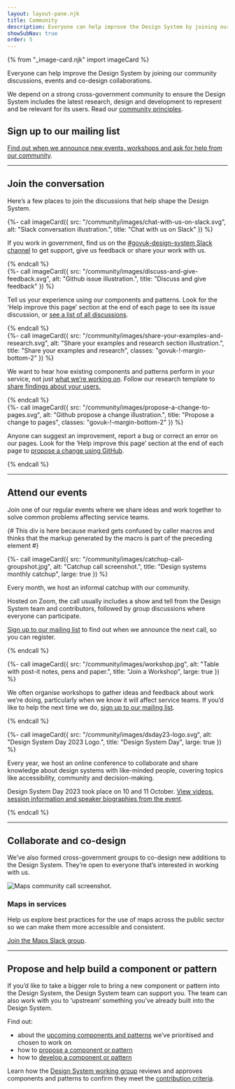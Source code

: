 ```yaml
---
layout: layout-pane.njk
title: Community
description: Everyone can help improve the Design System by joining our community discussions, events and co-design collaborations
showSubNav: true
order: 5
---
```


{% from "_image-card.njk" import imageCard %}

Everyone can help improve the Design System by joining our community discussions, events and co-design collaborations.

We depend on a strong cross-government community to ensure the Design System includes the latest research, design and development to represent and be relevant for its users. Read our [community principles](/community/community-principles/).

## Sign up to our mailing list

[Find out when we announce new events, workshops and ask for help from our community](https://mailchi.mp/707ce8dec373/get-updated-by-email-govuk-design-system).

<hr class="govuk-section-break govuk-section-break--visible">

## Join the conversation

Here’s a few places to join the discussions that help shape the Design System.

<div class="govuk-grid-row">
  <div class="govuk-grid-column-full govuk-grid-column-one-half-from-desktop">
    {%- call imageCard({
      src: "/community/images/chat-with-us-on-slack.svg",
      alt: "Slack conversation illustration.",
      title: "Chat with us on Slack"
    }) %}
      <p>If you work in government, find us on the <a href="https://ukgovernmentdigital.slack.com/archives/C6DMEH5R6">#govuk-design-system Slack channel</a> to get support, give us feedback or share your work with us.</p>
    {% endcall %}
  </div>
  <div class="govuk-grid-column-full govuk-grid-column-one-half-from-desktop">
    {%- call imageCard({
      src: "/community/images/discuss-and-give-feedback.svg",
      alt: "Github issue illustration.",
      title: "Discuss and give feedback"
    }) %}
      <p>Tell us your experience using our components and patterns. Look for the ‘Help improve this page’ section at the end of each page to see its issue discussion, or <a href="https://github.com/alphagov/govuk-design-system-backlog/issues">see a list of all discussions</a>.</p>
    {% endcall %}
  </div>
  <div class="govuk-grid-column-full govuk-grid-column-one-half-from-desktop">
    {%- call imageCard({
      src: "/community/images/share-your-examples-and-research.svg",
      alt: "Share your examples and research section illustration.",
      title: "Share your examples and research",
      classes: "govuk-!-margin-bottom-2"
    }) %}
      <p>We want to hear how existing components and patterns perform in your service, not just <a href="https://design-system.service.gov.uk/community/upcoming-components-patterns/">what we’re working on</a>. Follow our research template to <a href="https://design-system.service.gov.uk/community/share-research-findings/">share findings about your users.</a></p>
    {% endcall %}
  </div>
  <div class="govuk-grid-column-full govuk-grid-column-one-half-from-desktop">
    {%- call imageCard({
      src: "/community/images/propose-a-change-to-pages.svg",
      alt: "Github propose a change illustration.",
      title: "Propose a change to pages",
      classes: "govuk-!-margin-bottom-2"
    }) %}
      <p>Anyone can suggest an improvement, report a bug or correct an error on our pages. Look for the ‘Help improve this page’ section at the end of each page to <a href="https://design-system.service.gov.uk/community/propose-a-content-change-using-github/">propose a change using GitHub</a>.</p>
    {% endcall %}
  </div>
</div>

<hr class="govuk-section-break govuk-section-break--visible">

## Attend our events

Join one of our regular events where we share ideas and work together to solve common problems affecting service teams.

{# This div is here because marked gets confused by caller macros and thinks
that the markup generated by the macro is part of the preceding element #}

<div>
  {%- call imageCard({
    src: "/community/images/catchup-call-groupshot.jpg",
    alt: "Catchup call screenshot.",
    title: "Design systems monthly catchup",
    large: true
  }) %}
  <p>Every month, we host an informal catchup with our community.</p>
  <p>Hosted on Zoom, the call usually includes a show and tell from the Design System team and contributors, followed by group discussions where everyone can participate.</p>
  <p><a href="https://mailchi.mp/707ce8dec373/get-updated-by-email-govuk-design-system">Sign up to our mailing list</a> to find out when we announce the next call, so you can register.</p>
  {% endcall %}

{%- call imageCard({
    src: "/community/images/workshop.jpg",
    alt: "Table with post-it notes, pens and paper.",
    title: "Join a Workshop",
    large: true
  }) %}

  <p>We often organise workshops to gather ideas and feedback about work we’re doing, particularly when we know it will affect service teams. If you’d like to help the next time we do, <a href="https://mailchi.mp/707ce8dec373/get-updated-by-email-govuk-design-system">sign up to our mailing list</a>.</p>
  {% endcall %}

{%- call imageCard({
    src: "/community/images/dsday23-logo.svg",
    alt: "Design System Day 2023 Logo.",
    title: "Design System Day",
    large: true
  }) %}

  <p>Every year, we host an online conference to collaborate and share knowledge about design systems with like-minded people, covering topics like accessibility, community and decision-making.</p>
  <p>Design System Day 2023 took place on 10 and 11 October. <a href="/community/design-system-day-2023/session-information/">View videos, session information and speaker biographies from the event</a>.</p>
  {% endcall %}
</div>

<hr class="govuk-section-break govuk-section-break--visible">

## Collaborate and co-design

We’ve also formed cross-government groups to co-design new additions to the Design System. They’re open to everyone that’s interested in working with us.

<img src="/community/images/maps-collab-group.jpg" alt="Maps community call screenshot." class="app-image--no-border govuk-!-margin-bottom-6" loading="lazy">

### Maps in services

Help us explore best practices for the use of maps across the public sector so we can make them more accessible and consistent.

[Join the Maps Slack group](https://join.slack.com/t/mapsinservices/shared_invite/zt-163npa168-e5EREuQZU3NqwfdojWw2ew).

<hr class="govuk-section-break govuk-section-break--visible">

## Propose and help build a component or pattern

If you’d like to take a bigger role to bring a new component or pattern into the Design System, the Design System team can support you. The team can also work with you to ‘upstream’ something you’ve already built into the Design System.

Find out:

- about the [upcoming components and patterns](/community/upcoming-components-patterns/) we’ve prioritised and chosen to work on
- how to [propose a component or pattern](/community/propose-a-component-or-pattern/)
- how to [develop a component or pattern](/community/develop-a-component-or-pattern/)

Learn how the [Design System working group](/community/design-system-working-group/) reviews and approves components and patterns to confirm they meet the [contribution criteria](/community/contribution-criteria/).

